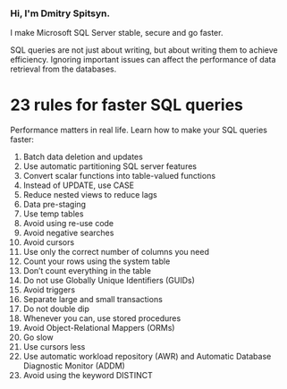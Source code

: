 ### Hi, I'm Dmitry Spitsyn. 
I make Microsoft SQL Server stable, secure and go faster.

SQL queries are not just about writing, but about writing them to achieve efficiency. Ignoring important issues can affect the performance of data retrieval from the databases.

# 23 rules for faster SQL queries
Performance matters in real life. Learn how to make your SQL queries faster:
1. Batch data deletion and updates
2. Use automatic partitioning SQL server features
3. Convert scalar functions into table-valued functions
4. Instead of UPDATE, use CASE
5. Reduce nested views to reduce lags
6. Data pre-staging
7. Use temp tables
8. Avoid using re-use code
9. Avoid negative searches
10. Avoid cursors
11. Use only the correct number of columns you need
12. Count your rows using the system table
13. Don’t count everything in the table
14. Do not use Globally Unique Identifiers (GUIDs)
15. Avoid triggers
16. Separate large and small transactions
17. Do not double dip
18. Whenever you can, use stored procedures
19. Avoid Object-Relational Mappers (ORMs)
20. Go slow
21. Use cursors less
22. Use automatic workload repository (AWR) and Automatic Database Diagnostic Monitor (ADDM)
23. Avoid using the keyword DISTINCT
